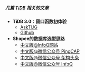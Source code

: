 
##### 几篇 TiDB 相关的文章
- **TiDB 3.0：窗口函数初体验** 
  - [AskTUG](https://asktug.com/t/topic/348) 
  - [Github](https://github.com/stillicel/mysqlnotes/blob/master/tidb-windown-function.md)
- **Shopee的数据库选型思路** 
  - [中文版@InfoQ网站](https://www.infoq.cn/article/F6AUgLRICGfGExd73EEl)
  - [中文版@微信公众号 PingCAP](https://mp.weixin.qq.com/s/m6jD0oB0sIHpH1z2gc3pew)
  - [中文版@微信公众号 架构头条](https://mp.weixin.qq.com/s?__biz=MzIzNjUxMzk2NQ==&mid=2247492768&idx=1&sn=c2ad5af3c2b4b9003230b06396e22833&chksm=e8d41b62dfa39274f8755c03cc8c8173b6395ea6ceb60f2dc7a864357701c4c6db631fb30319&scene=27#wechat_redirect)
  - [中文版@微信公众号 InfoQ](https://mp.weixin.qq.com/s?__biz=MjM5MDE0Mjc4MA==&mid=2651023609&idx=1&sn=b11a1b91f9ce3207ca3edc3e06814546&chksm=bdbe90aa8ac919bc46cc6e58001086fa05f7ebd5c21505daa1a8c0af97f61515a9126a7c47d8&scene=27#wechat_redirect)
